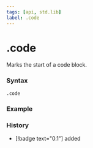 ```yaml
---
tags: [api, std.lib]
label: .code
---
```

# .code
Marks the start of a code block.
### Syntax
```
.code
```
### Example

### History
- [!badge text="0.1"] added
